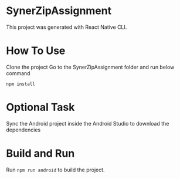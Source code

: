 # SynerZipAssignment
This project was generated with React Native CLI.

# How To Use
Clone the project
Go to the SynerZipAssignment folder and run below command

`npm install`

# Optional Task
Sync the Android project inside the Android Studio to download the dependencies

# Build and Run
Run `npm run android` to build the project.
